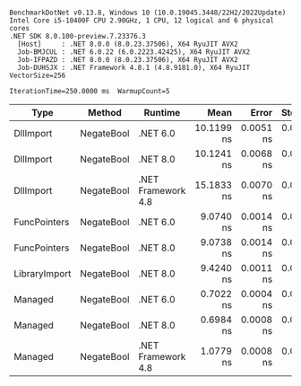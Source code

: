 ```

BenchmarkDotNet v0.13.8, Windows 10 (10.0.19045.3448/22H2/2022Update)
Intel Core i5-10400F CPU 2.90GHz, 1 CPU, 12 logical and 6 physical cores
.NET SDK 8.0.100-preview.7.23376.3
  [Host]     : .NET 8.0.0 (8.0.23.37506), X64 RyuJIT AVX2
  Job-BMJCUL : .NET 6.0.22 (6.0.2223.42425), X64 RyuJIT AVX2
  Job-IFPAZD : .NET 8.0.0 (8.0.23.37506), X64 RyuJIT AVX2
  Job-DUHSJX : .NET Framework 4.8.1 (4.8.9181.0), X64 RyuJIT VectorSize=256

IterationTime=250.0000 ms  WarmupCount=5  

```
| Type          | Method     | Runtime            | Mean       | Error     | StdDev    | Median     | Min        | Max        |
|-------------- |----------- |------------------- |-----------:|----------:|----------:|-----------:|-----------:|-----------:|
| DllImport     | NegateBool | .NET 6.0           | 10.1199 ns | 0.0051 ns | 0.0043 ns | 10.1208 ns | 10.1142 ns | 10.1288 ns |
| DllImport     | NegateBool | .NET 8.0           | 10.1241 ns | 0.0068 ns | 0.0057 ns | 10.1234 ns | 10.1151 ns | 10.1347 ns |
| DllImport     | NegateBool | .NET Framework 4.8 | 15.1833 ns | 0.0070 ns | 0.0062 ns | 15.1819 ns | 15.1761 ns | 15.1989 ns |
| FuncPointers  | NegateBool | .NET 6.0           |  9.0740 ns | 0.0014 ns | 0.0012 ns |  9.0739 ns |  9.0724 ns |  9.0762 ns |
| FuncPointers  | NegateBool | .NET 8.0           |  9.0738 ns | 0.0014 ns | 0.0013 ns |  9.0741 ns |  9.0711 ns |  9.0758 ns |
| LibraryImport | NegateBool | .NET 8.0           |  9.4240 ns | 0.0011 ns | 0.0009 ns |  9.4239 ns |  9.4223 ns |  9.4253 ns |
| Managed       | NegateBool | .NET 6.0           |  0.7022 ns | 0.0004 ns | 0.0003 ns |  0.7022 ns |  0.7016 ns |  0.7028 ns |
| Managed       | NegateBool | .NET 8.0           |  0.6984 ns | 0.0008 ns | 0.0006 ns |  0.6985 ns |  0.6965 ns |  0.6992 ns |
| Managed       | NegateBool | .NET Framework 4.8 |  1.0779 ns | 0.0008 ns | 0.0007 ns |  1.0779 ns |  1.0771 ns |  1.0797 ns |

